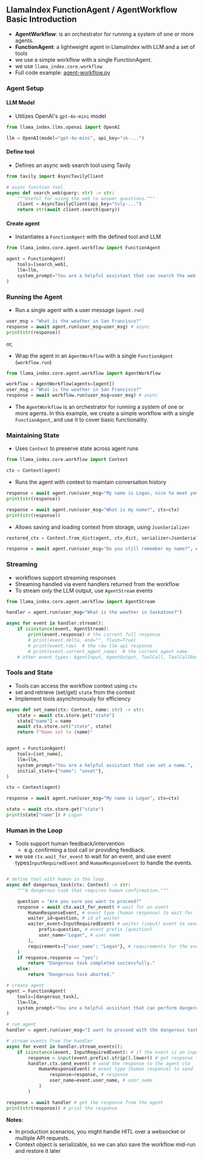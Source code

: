 
## LlamaIndex FunctionAgent / AgentWorkflow Basic Introduction

- **AgentWorkflow**: is an orchestrator for running a system of one or more agents. 
- **FunctionAgent**: a lightweight agent in LlamaIndex with LLM and a set of tools
- we use a simple workflow with a single FunctionAgent.
- we use `llama_index.core.workflow`
- Full code example: [agent-workflow.py](./code/agent-workflow.py)
    

### Agent Setup

#### LLM Model

* Utilizes OpenAI's `gpt-4o-mini` model

```python
from llama_index.llms.openai import OpenAI

llm = OpenAI(model="gpt-4o-mini", api_key="sk-...")
```

#### Define tool

* Defines an async web search tool using Tavily

```python
from tavily import AsyncTavilyClient

# async function tool
async def search_web(query: str) -> str: 
    """Useful for using the web to answer questions."""
    client = AsyncTavilyClient(api_key="tvly-...")
    return str(await client.search(query))
```

#### Create agent

* Instantiates a `FunctionAgent` with the defined tool and LLM

```python
from llama_index.core.agent.workflow import FunctionAgent

agent = FunctionAgent(
    tools=[search_web],
    llm=llm,
    system_prompt="You are a helpful assistant that can search the web for information."
)
```

### Running the Agent

* Run a single agent with a user message (`agent.run`)

```python
user_msg = "What is the weather in San Francisco?"
response = await agent.run(user_msg=user_msg) # async
print(str(response))
```
or, 
* Wrap the agent in an `AgentWorkflow` with a single `FunctionAgent` (`workflow.run`)

```python
from llama_index.core.agent.workflow import AgentWorkflow

workflow = AgentWorkflow(agents=[agent])
user_msg = "What is the weather in San Francisco?"
response = await workflow.run(user_msg=user_msg) # async
```

* The `AgentWorkflow` is an orchestrator for running a system of one or more agents. In this example, we create a simple workflow with a single `FunctionAgent`, and use it to cover basic functionality.

### Maintaining State

* Uses `Context` to preserve state across agent runs

```python
from llama_index.core.workflow import Context

ctx = Context(agent)
```
 * Runs the agent with context to maintain conversation history

```python
response = await agent.run(user_msg="My name is Logan, nice to meet you!", ctx=ctx)
print(str(response))

response = await agent.run(user_msg="What is my name?", ctx=ctx)
print(str(response))
```
<!--
* Serializes and deserializes context using `JsonSerializer` or `JsonPickleSerializer`

```python
from llama_index.core.workflow import JsonPickleSerializer, JsonSerializer

ctx_dict = ctx.to_dict(serializer=JsonSerializer())
restored_ctx = Context.from_dict(agent, ctx_dict, serializer=JsonSerializer())
``` -->

* Allows saving and loading context from storage, using `JsonSerializer`

```python
restored_ctx = Context.from_dict(agent, ctx_dict, serializer=JsonSerializer()) # context is a serialized dict

response = await agent.run(user_msg="Do you still remember my name?", ctx=restored_ctx)
```

### Streaming

* workflows support streaming responses
* Streaming handled via event handlers returned from the workflow
* To stream only the LLM output, use `AgentStream` events

```python
from llama_index.core.agent.workflow import AgentStream

handler = agent.run(user_msg="What is the weather in Saskatoon?")

async for event in handler.stream():
    if isinstance(event, AgentStream):
        print(event.response) # the current full response
        # print(event.delta, end="", flush=True)
        # print(event.raw)  # the raw llm api response
        # print(event.current_agent_name)  # the current agent name
    # other event types: AgentInput, AgentOutput, ToolCall, ToolCallResult, etc
```

### Tools and State

* Tools can access the workflow context using `ctx`
* set and retrieve (set/get) `state` from the context 
* Implement tools asynchronously for efficiency

```python
async def set_name(ctx: Context, name: str) -> str:
    state = await ctx.store.get("state")
    state["name"] = name
    await ctx.store.set("state", state)
    return f"Name set to {name}"


agent = FunctionAgent(
    tools=[set_name],
    llm=llm,
    system_prompt="You are a helpful assistant that can set a name.",
    initial_state={"name": "unset"},
)

ctx = Context(agent)

response = await agent.run(user_msg="My name is Logan", ctx=ctx)

state = await ctx.store.get("state")
print(state["name"]) # Logan
```

### Human in the Loop

* Tools support human feedback/intervention 
    * e.g. confirming a tool call or providing feedback.
* we use `ctx.wait_for_event` to wait for an event, and use event types`InputRequiredEvent` and `HumanResponseEvent` to handle the events.

```python

# define tool with human in the loop
async def dangerous_task(ctx: Context) -> str:
    """A dangerous task that requires human confirmation."""

    question = "Are you sure you want to proceed?"
    response = await ctx.wait_for_event( # wait for an event
        HumanResponseEvent, # event type (human response) to wait for 
        waiter_id=question, # id of waiter
        waiter_event=InputRequiredEvent( # waiter (input) event to send 
            prefix=question, # event prefix (question)
            user_name="Logan", # user name
        ),
        requirements={"user_name": "Logan"}, # requirements for the event
    )
    if response.response == "yes":
        return "Dangerous task completed successfully."
    else:
        return "Dangerous task aborted."

# create agent
agent = FunctionAgent(
    tools=[dangerous_task],
    llm=llm,
    system_prompt="You are a helpful assistant that can perform dangerous tasks.",
)

# run agent
handler = agent.run(user_msg="I want to proceed with the dangerous task.")

# stream events from the handler
async for event in handler.stream_events():
    if isinstance(event, InputRequiredEvent): # if the event is an input event
        response = input(event.prefix).strip().lower() # get response from user
        handler.ctx.send_event( # send the response to the agent ctx
            HumanResponseEvent( # event type (human response) to send
                response=response, # response
                user_name=event.user_name, # user name
            )
        )

response = await handler # get the response from the agent
print(str(response)) # print the response

```

**Notes**:
- In production scenarios, you might handle HITL over a websocket or multiple API requests. 
- Context object is serializable, so we can also save the workflow mid-run and restore it later
